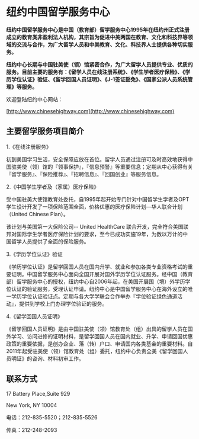 # 纽约中国留学服务中心

**纽约中国留学服务中心是中国（教育部）留学服务中心1995年在纽约州正式注册成立的教育类非盈利法人机构，其宗旨为促进中美两国在教育、文化和科技界等领域的交流与合作，为广大留学人员和中美教育、文化、科技界人士提供各种切实服务。**

**纽约中心长期与中国驻美使（领）馆紧密合作，为广大留学人员提供专业、优质的服务。目前主要的服务有：《留学人员在线注册系统》、《学生学者医疗保险》、《学历学位认证》验证、《留学回国人员证明》、《J-1签证豁免》、《国家公派人员系统管理》等服务。**

欢迎登陆纽约中心网站：

[http://www.chinesehighway.com](http://www.chinesehighway.com)

## 主要留学服务项目简介

1.《在线注册服务》

初到美国学习生活，安全保障应放在首位。留学人员通过注册可及时高效地获得中国驻美使（领）馆的『领事保护』，『信息预警』等重要信息；定期从中心获得有关『留学服务』、『保险推荐』、『招聘信息』、『回国创业』等服务信息。

2.《中国学生学者及（家属）医疗保险》

受中国驻美大使馆教育处委托，自1995年起开始专门针对中国留学生学者及OPT学生设计开发了一项保险范围全面，价格优惠的医疗保险计划—华人联合计划（United Chinese Plan）。

该计划与美国第一大保险公司-- United HealthCare 联合开发，完全符合美国联邦对国际学生学者医疗保险计划的要求，至今已成功实施19年，为数以万计的中国留学人员提供了全面的保险服务。

3.《学历学位认证》验证

《学历学位认证》是留学回国人员在国内升学、就业和参加各类专业资格考试的重要证明。中国留学服务中心面向全国开展对国外学历学位认证服务。经中国（教育部）留学服务中心的授权，纽约中心自2006年起，在美国开展国（境）外学历学位认证的验证服务，受理认证申请。纽约中心是中国留学服务中心在海外设立的唯一学历学位认证验证点。定期与各大学学联会合作举办『学位验证绿色通道活动』，提供到学校上门办理学位验证的服务。

4.《留学回国人员证明》

《留学回国人员证明》是由中国驻美使（领）馆教育处（组）出具的留学人员在国外学习、访问进修的证明材料，是留学回国人员在国内就业、升学、申请回国优惠政策的重要依据，是创办企业、落（转）户口、申请国内各类基金的重要材料。自2011年起受驻美使（领）馆教育处（组）委托，纽约中心负责全美《留学回国人员明证》的咨询、材料初审工作。

## 联系方式

17 Battery Place,Suite 929

New York, NY 10004

电话：212-835-5520；212-835-5526

传真：212-248-2093

